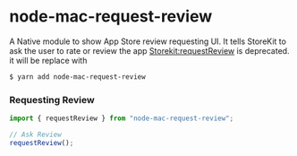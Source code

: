 # node-mac-request-review
A Native module to show App Store review requesting  UI. It tells StoreKit to ask the user to rate or review the app
[Storekit:requestReview](https://developer.apple.com/documentation/storekit/skstorereviewcontroller/2851536-requestreview) is deprecated. it will be replace with 

```bash
$ yarn add node-mac-request-review
```

### Requesting Review

```typescript
import { requestReview } from "node-mac-request-review";

// Ask Review
requestReview();
```

